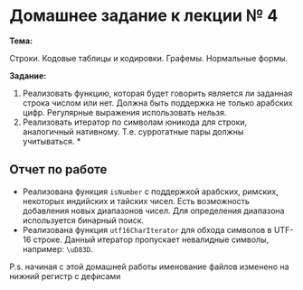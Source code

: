 # Домашнее задание к лекции № 4

**Тема:**

Строки. Кодовые таблицы и кодировки. Графемы. Нормальные формы.

**Задание:**

1. Реализовать функцию, которая будет говорить является ли заданная строка числом или нет. Должна быть поддержка не только арабских цифр. Регулярные выражения использовать нельзя.
2. Реализовать итератор по символам юникода для строки, аналогичный нативному. Т.е. суррогатные пары должны учитываться. *

## Отчет по работе

- Реализована функция `isNumber` с поддержкой арабских, римских, некоторых индийских и тайских чисел. Есть возможность добавления новых диапазонов чисел. Для определения диапазона используется бинарный поиск.
- Реализована функция `utf16CharIterator` для обхода символов в UTF-16 строке. Данный итератор пропускает невалидные символы, например: `\uD83D`.

P.s. начиная с этой домашней работы именование файлов изменено на нижний регистр с дефисами